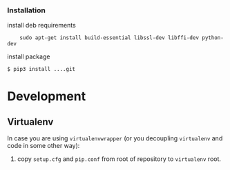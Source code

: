
### Installation

install deb requirements

```
    sudo apt-get install build-essential libssl-dev libffi-dev python-dev

```

install package
```
$ pip3 install ....git
```

# Development

## Virtualenv

In case you are using `virtualenvwrapper` (or you decoupling `virtualenv` and code in some other way):
 1. copy `setup.cfg` and `pip.conf` from root of repository to `virtualenv` root.
